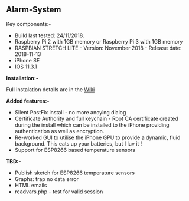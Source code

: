 <h2>Alarm-System</h2>

Key components:-
<ul>
 <li>Build last tested: 24/11/2018.</li>
 <li>Raspberry Pi 2 with 1GB memory or Raspberry Pi 3 with 1GB memory</li>
 <li>RASPBIAN STRETCH LITE - Version: November 2018 - Release date: 2018-11-13</li>
 <li>iPhone SE</li>
 <li>IOS 11.3.1</li>
</ul>
 
<b>Installation:-</b>

Full instalation details are in the <a href="https://github.com/oddwires/alarm-system/wiki/1.2---Installing-the-Alarm-System">Wiki</a>

<b>Added features:-</b>
<ul>
 <li>Silent PostFix install - no more anoying dialog</li>
 <li>Certificate Authority and full keychain - Root CA certificate created during the install which can be installed to the iPhone providing authentication as well as encryption.</li>
 <li>Re-worked GUI to utilise the iPhone GPU to provide a dynamic, fluid background. This eats up your batteries, but I luv it !</li>
 <li>Support for ESP8266 based temperature sensors</li>
</ul>

<b>TBD:-</b>
<ul>
<li>Publish sketch for ESP8266 temperature sensors</li>
<li>Graphs: trap no data error</li>
<li>HTML emails</li>
<li>readvars.php - test for valid session</li>
</ul>
